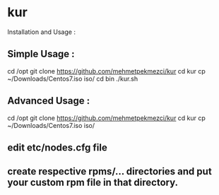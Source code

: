 # kur
Installation and Usage :

Simple Usage :
-------------------------------------------------------
cd /opt
git clone https://github.com/mehmetpekmezci/kur
cd kur
cp ~/Downloads/Centos7.iso iso/
cd bin
./kur.sh


Advanced Usage :
--------------------------------------------------------
cd /opt
git clone https://github.com/mehmetpekmezci/kur
cd kur
cp ~/Downloads/Centos7.iso iso/
## edit etc/nodes.cfg file
## create respective rpms/...  directories and put your custom rpm file in that directory.
